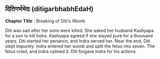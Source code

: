 ## दितिगर्भभेदः (ditigarbhabhEdaH)
**Chapter Title** : Breaking of Diti's Womb

Diti was sad after her sons were killed. She asked her husband Kashyapa for a son to kill Indra. Kashyapa agreed if she stayed pure for a thousand years. Diti started her penance, and Indra served her. Near the end, Diti slept impurely. Indra entered her womb and split the fetus into seven. The fetus cried, and Indra calmed it. Diti forgave Indra for his actions.